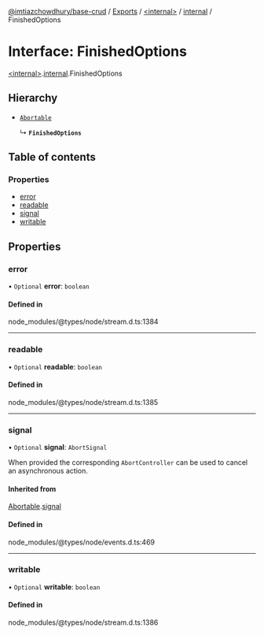 [@imtiazchowdhury/base-crud](../README.md) / [Exports](../modules.md) / [\<internal\>](../modules/internal_.md) / [internal](../modules/internal_.internal.md) / FinishedOptions

# Interface: FinishedOptions

[\<internal\>](../modules/internal_.md).[internal](../modules/internal_.internal.md).FinishedOptions

## Hierarchy

- [`Abortable`](internal_.EventEmitter.Abortable.md)

  ↳ **`FinishedOptions`**

## Table of contents

### Properties

- [error](internal_.internal.FinishedOptions.md#error)
- [readable](internal_.internal.FinishedOptions.md#readable)
- [signal](internal_.internal.FinishedOptions.md#signal)
- [writable](internal_.internal.FinishedOptions.md#writable)

## Properties

### error

• `Optional` **error**: `boolean`

#### Defined in

node_modules/@types/node/stream.d.ts:1384

___

### readable

• `Optional` **readable**: `boolean`

#### Defined in

node_modules/@types/node/stream.d.ts:1385

___

### signal

• `Optional` **signal**: `AbortSignal`

When provided the corresponding `AbortController` can be used to cancel an asynchronous action.

#### Inherited from

[Abortable](internal_.EventEmitter.Abortable.md).[signal](internal_.EventEmitter.Abortable.md#signal)

#### Defined in

node_modules/@types/node/events.d.ts:469

___

### writable

• `Optional` **writable**: `boolean`

#### Defined in

node_modules/@types/node/stream.d.ts:1386
